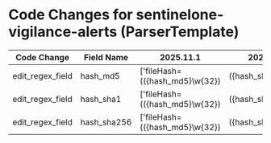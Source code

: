# Code Changes for sentinelone-vigilance-alerts (ParserTemplate)

| Code Change | Field Name | 2025.11.1 | 2025.12.1 |
|-------------|------------|-----------|------------|
| edit_regex_field | hash_md5 | ['fileHash=(({hash_md5}\w{32})|({hash_sha1}\w{40})|({hash_sha256}\w{64}))\s\w+='] | ['fileHash=(({hash_sha256}\w{64})|({hash_sha1}\w{40})|({hash_md5}\w{32}))\s\w+='] |
| edit_regex_field | hash_sha1 | ['fileHash=(({hash_md5}\w{32})|({hash_sha1}\w{40})|({hash_sha256}\w{64}))\s\w+='] | ['fileHash=(({hash_sha256}\w{64})|({hash_sha1}\w{40})|({hash_md5}\w{32}))\s\w+='] |
| edit_regex_field | hash_sha256 | ['fileHash=(({hash_md5}\w{32})|({hash_sha1}\w{40})|({hash_sha256}\w{64}))\s\w+='] | ['fileHash=(({hash_sha256}\w{64})|({hash_sha1}\w{40})|({hash_md5}\w{32}))\s\w+='] |